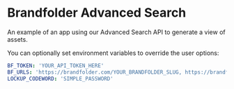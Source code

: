 # Brandfolder Advanced Search
An example of an app using our Advanced Search API to generate a view of assets. 

You can optionally set environment variables to override the user options:
```yml
BF_TOKEN: 'YOUR_API_TOKEN_HERE'
BF_URLS: 'https://brandfolder.com/YOUR_BRANDFOLDER_SLUG, https://brandfolder.com/YOUR_BRANDFOLDER_SLUG2, https://brandfolder.com/YOUR_BRANDFOLDER_SLUG3'
LOCKUP_CODEWORD: 'SIMPLE_PASSWORD'
```